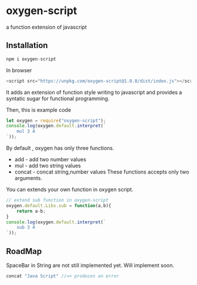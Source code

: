 # oxygen-script
 a function extension of javascript

## Installation
```js
npm i oxygen-script
```

In browser
```js
<script src="https://unpkg.com/oxygen-script@1.0.0/dist/index.js"></script>
```

It adds an extension of function style writing to javascript and provides a syntatic sugar for functional programming.

Then, this is example code
```js
let oxygen = require("oxygen-script");
console.log(oxygen.default.interpret(`
    mul 3 4
`));
```

By default , oxygen has only three functions.
- add - add two number values
- mul - add two string values
- concat - concat string,number values
These functions accepts only two arguments.

You can extends your own function in oxygen script.
```js
// extend sub function in oxygen-script
oxygen.default.Libs.sub = function(a,b){
    return a-b;
}
console.log(oxygen.default.interpret(`
    sub 3 4
`));
```

## RoadMap
SpaceBar in String are not still implemented yet.
Will implement soon.
```js
concat "Java Script" //=> produces an error
```